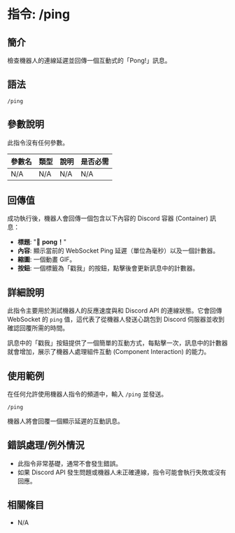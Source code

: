 # 指令: /ping

## 簡介
檢查機器人的連線延遲並回傳一個互動式的「Pong!」訊息。

## 語法
```
/ping
```

## 參數說明
此指令沒有任何參數。

| 參數名 | 類型 | 說明 | 是否必需 |
| :--- | :--- | :--- | :--- |
| N/A | N/A | N/A | N/A |

## 回傳值
成功執行後，機器人會回傳一個包含以下內容的 Discord 容器 (Container) 訊息：
- **標題**: "🏓 **pong！**"
- **內容**: 顯示當前的 WebSocket Ping 延遲（單位為毫秒）以及一個計數器。
- **縮圖**: 一個動畫 GIF。
- **按鈕**: 一個標籤為「戳我」的按鈕，點擊後會更新訊息中的計數器。

## 詳細說明
此指令主要用於測試機器人的反應速度與和 Discord API 的連線狀態。它會回傳 WebSocket 的 `ping` 值，這代表了從機器人發送心跳包到 Discord 伺服器並收到確認回覆所需的時間。

訊息中的「戳我」按鈕提供了一個簡單的互動方式，每點擊一次，訊息中的計數器就會增加，展示了機器人處理組件互動 (Component Interaction) 的能力。

## 使用範例
在任何允許使用機器人指令的頻道中，輸入 `/ping` 並發送。
```
/ping
```
機器人將會回覆一個顯示延遲的互動訊息。

## 錯誤處理/例外情況
- 此指令非常基礎，通常不會發生錯誤。
- 如果 Discord API 發生問題或機器人未正確連線，指令可能會執行失敗或沒有回應。

## 相關條目
- N/A